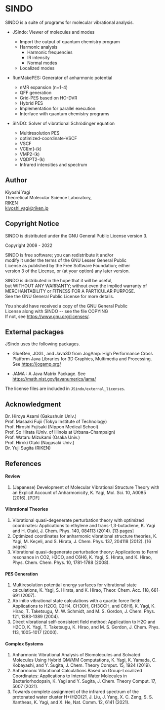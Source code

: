 # SINDO

SINDO is a suite of programs for molecular vibrational analysis.

- JSindo: Viewer of molecules and modes  
  - Import the output of quantum chemistry program  
  - Harmonic analysis  
     - Harmonic frequencies  
     - IR intensity  
     - Normal modes  
  - Localized modes  

- RunMakePES: Generator of anharmonic potential
  - nMR expansion (n=1-4)
  - QFF generation
  - Grid-PES based on HO-DVR
  - Hybrid PES
  - Implementation for parallel execution
  - Interface with quantum chemistry programs

- SINDO: Solver of vibrational Schr&ouml;dinger equation
  - Multiresolution PES
  - optimized-coordinate-VSCF
  - VSCF
  - VCI[m]-(k)
  - VMP2-(k)
  - VQDPT2-(k)
  - Infrared intensities and spectrum

## Author
Kiyoshi Yagi  
Theoretical Molecular Science Laboratory,  
RIKEN  
kiyoshi.yagi@riken.jp  


## Copyright Notice
SINDO is distributed under the GNU General Public License version 3.

Copyright 2009 - 2022

SINDO is free software; you can redistribute it and/or  
modify it under the terms of the GNU Lesser General Public  
License as published by the Free Software Foundation; either  
version 3 of the License, or (at your option) any later version.  

SINDO is distributed in the hope that it will be useful,  
but WITHOUT ANY WARRANTY; without even the implied warranty of  
MERCHANTABILITY or FITNESS FOR A PARTICULAR PURPOSE.  
See the GNU General Public License for more details.  

You should have received a copy of the GNU General Public  
License along with SINDO -- see the file COPYING   
If not, see https://www.gnu.org/licenses/.

## External packages
JSindo uses the following packages.

-  GlueGen, JOGL, and Java3D from JogAmp: High Performance Cross 
   Platform Java Libraries for 3D Graphics, Multimedia and Processing.
   See https://jogamp.org/

-  JAMA : A Java Matrix Package. See https://math.nist.gov/javanumerics/jama/

The license files are included in `JSindo/external_licenses`.

## Acknowledgment ##
Dr. Hiroya Asami (Gakushuin Univ.)  
Prof. Masaaki Fujii (Tokyo Institute of Technology)  
Prof. Hiroshi Fujisaki (Nippon Medical School)  
Prof. So Hirata (Univ. of Illinois at Urbana-Champaign)  
Prof. Wataru Mizukami (Osaka Univ.)  
Prof. Hiroki Otaki (Nagasaki Univ.)  
Dr. Yuji Sugita (RIKEN)  

## References

#### Review
1. (Japanese) Development of Molecular Vibrational Structure Theory with an Explicit Account of Anharmonicity,
K. Yagi, Mol. Sci. 10, A0085 (2016). [PDF]

#### Vibrational Theories
1. Vibrational quasi-degenerate perturbation theory with optimized coordinates: Applications to ethylene and trans-1,3-butadiene,
K. Yagi and H. Otaki, J. Chem. Phys. 140, 084113 (2014). [13 pages]
1. Optimized coordinates for anharmonic vibrational structure theories,
K. Yagi, M. Keçeli, and S. Hirata, J. Chem. Phys. 137, 204118 (2012). [16 pages]
1. Vibrational quasi-degenerate perturbation theory: Applications to Fermi resonance in CO2, H2CO, and C6H6,
K. Yagi, S. Hirata, and K. Hirao, Phys. Chem. Chem. Phys. 10, 1781-1788 (2008).

#### PES Generation
1. Multiresolution potential energy surfaces for vibrational state calculations,
K. Yagi, S. Hirata, and K. Hirao, Theor. Chem. Acc. 118, 681-691 (2007).
1. Ab initio vibrational state calculations with a quartic force field: Applications to H2CO, C2H4, CH3OH, CH3CCH, and C6H6,
K. Yagi, K. Hirao, T. Taketsugu, M. W. Schmidt, and M. S. Gordon, J. Chem. Phys. 121, 1383-1389 (2004).
1. Direct vibrational self-consistent field method: Application to H2O and H2CO,
K. Yagi, T. Taketsugu, K. Hirao, and M. S. Gordon, J. Chem. Phys. 113, 1005-1017 (2000).

#### Complex Systems
1. Anharmonic Vibrational Analysis of Biomolecules and Solvated Molecules Using Hybrid QM/MM Computations,
K. Yagi, K. Yamada, C. Kobayashi, and Y. Sugita, J. Chem. Theory Comput. 15, 1924 (2019).
1. Anharmonic Vibrational Calculations Based on Group-Localized Coordinates: Applications to Internal Water Molecules in Bacteriorhodopsin,
K. Yagi and Y. Sugita, J. Chem. Theory Comput. 17, 5007 (2021).
1. Towards complete assignment of the infrared spectrum of the protonated water cluster H+(H2O)21,
J. Liu, J. Yang, X. C. Zeng, S. S. Xantheas, K. Yagi, and X. He, Nat. Comm. 12, 6141 (2021).


